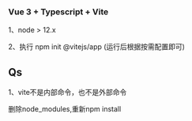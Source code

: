### Vue 3 + Typescript + Vite

1、node > 12.x

2、执行 npm init @vitejs/app (运行后根据按需配置即可)


## Qs
1、vite不是内部命令，也不是外部命令

删除node_modules,重新npm install
